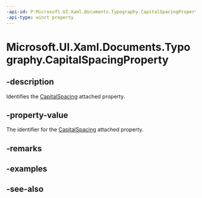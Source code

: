 ```yaml
---
-api-id: P:Microsoft.UI.Xaml.Documents.Typography.CapitalSpacingProperty
-api-type: winrt property
---
```


<!-- Property syntax
public Windows.UI.Xaml.DependencyProperty CapitalSpacingProperty { get; }
-->

# Microsoft.UI.Xaml.Documents.Typography.CapitalSpacingProperty

## -description
Identifies the [CapitalSpacing](/uwp/api/microsoft.ui.xaml.documents.typography#xaml-attached-properties) attached property.

## -property-value
The identifier for the [CapitalSpacing](/uwp/api/microsoft.ui.xaml.documents.typography#xaml-attached-properties) attached property.

## -remarks

## -examples

## -see-also
